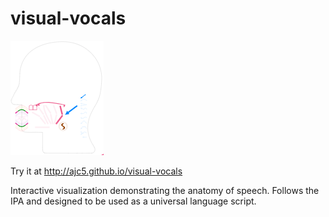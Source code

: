 # visual-vocals

[![batty](visual-vocals.png)](http://ajc5.github.io/visual-vocals)

Try it at http://ajc5.github.io/visual-vocals

Interactive visualization demonstrating the anatomy of speech. Follows the IPA and designed to be used as a universal language script.
